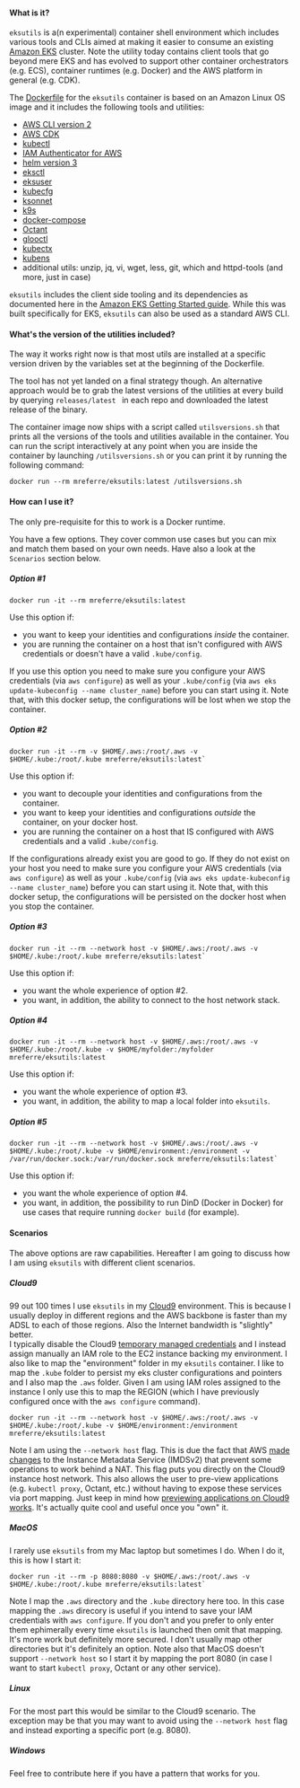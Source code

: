 #### What is it?

`eksutils` is a(n experimental) container shell environment which includes various tools and CLIs aimed at making it easier to consume an existing [Amazon EKS](https://aws.amazon.com/eks/) cluster. Note the utility today contains client tools that go beyond mere EKS and has evolved to support other container orchestrators (e.g. ECS), container runtimes (e.g. Docker) and the AWS platform in general (e.g. CDK).

The [Dockerfile](https://github.com/mreferre/eksutils/blob/master/Dockerfile) for the `eksutils` container is based on an Amazon Linux OS image and it includes the following tools and utilities:
- [AWS CLI version 2](https://docs.aws.amazon.com/cli/latest/userguide/install-cliv2.html) 
- [AWS CDK](https://github.com/awslabs/aws-cdk)
- [kubectl](https://kubernetes.io/docs/tasks/tools/install-kubectl/)
- [IAM Authenticator for AWS](https://github.com/kubernetes-sigs/aws-iam-authenticator)
- [helm version 3](https://github.com/helm/helm)
- [eksctl](https://github.com/weaveworks/eksctl)
- [eksuser](https://github.com/prabhatsharma/eksuser/)
- [kubecfg](https://github.com/ksonnet/kubecfg)
- [ksonnet](https://github.com/ksonnet/ksonnet)
- [k9s](https://k9ss.io/)
- [docker-compose](https://docs.docker.com/compose/)
- [Octant](https://github.com/vmware-tanzu/octant)
- [glooctl](https://docs.solo.io/gloo/latest/)
- [kubectx](https://github.com/ahmetb/kubectx/)
- [kubens](https://github.com/ahmetb/kubectx/)
- additional utils: unzip, jq, vi, wget, less, git, which and httpd-tools (and more, just in case) 

`eksutils` includes the client side tooling and its dependencies as documented here in the [Amazon EKS Getting Started guide](https://docs.aws.amazon.com/eks/latest/userguide/getting-started.html). While this was built specifically for EKS, `eksutils` can also be used as a standard AWS CLI.

#### What's the version of the utilities included?

The way it works right now is that most utils are installed at a specific version driven by the variables set at the beginning of the Dockerfile. 

The tool has not yet landed on a final strategy though. An alternative approach would be to grab the latest versions of the utilities at every build by querying `releases/latest ` in each repo and downloaded the latest release of the binary.  

The container image now ships with a script called `utilsversions.sh` that prints all the versions of the tools and utilities available in the container. You can run the script interactively at any point when you are inside the container by launching `/utilsversions.sh` or you can print it by running the following command:
```
docker run --rm mreferre/eksutils:latest /utilsversions.sh
```

#### How can I use it?

The only pre-requisite for this to work is a Docker runtime. 

You have a few options. They cover common use cases but you can mix and match them based on your own needs. Have also a look at the `Scenarios` section below.

##### Option #1
```
docker run -it --rm mreferre/eksutils:latest
```
Use this option if:

*  you want to keep your identities and configurations *inside* the container.
*  you are running the container on a host that isn't configured with AWS credentials or doesn't have a valid `.kube/config`. 

If you use this option you need to make sure you configure your AWS credentials (via `aws configure`) as well as your `.kube/config` (via `aws eks update-kubeconfig --name cluster_name`) before you can start using it. Note that, with this docker setup, the configurations will be lost when we stop the container.  

##### Option #2
```
docker run -it --rm -v $HOME/.aws:/root/.aws -v $HOME/.kube:/root/.kube mreferre/eksutils:latest` 
```
Use this option if:

* you want to decouple your identities and configurations from the container. 
* you want to keep your identities and configurations *outside* the container, on your docker host.
* you are running the container on a host that IS configured with AWS credentials and a valid `.kube/config`. 

If the configurations already exist you are good to go. If they do not exist on your host you need to make sure you configure your AWS credentials (via `aws configure`) as well as your `.kube/config` (via `aws eks update-kubeconfig --name cluster_name`) before you can start using it. Note that, with this docker setup, the configurations will be persisted on the docker host when you stop the container. 

##### Option #3
```
docker run -it --rm --network host -v $HOME/.aws:/root/.aws -v $HOME/.kube:/root/.kube mreferre/eksutils:latest`
```
Use this option if:

* you want the whole experience of option #2. 
* you want, in addition, the ability to connect to the host network stack.  

##### Option #4  
```
docker run -it --rm --network host -v $HOME/.aws:/root/.aws -v $HOME/.kube:/root/.kube -v $HOME/myfolder:/myfolder mreferre/eksutils:latest
```
Use this option if:

* you want the whole experience of option #3. 
* you want, in addition, the ability to map a local folder into `eksutils`.

##### Option #5  
```
docker run -it --rm --network host -v $HOME/.aws:/root/.aws -v $HOME/.kube:/root/.kube -v $HOME/environment:/environment -v /var/run/docker.sock:/var/run/docker.sock mreferre/eksutils:latest` 
```
Use this option if:

* you want the whole experience of option #4. 
* you want, in addition, the possibility to run DinD (Docker in Docker) for use cases that require running `docker build` (for example).

#### Scenarios

The above options are raw capabilities. Hereafter I am going to discuss how I am using `eksutils` with different client scenarios. 

##### Cloud9 

99 out 100 times I use `eksutils` in my [Cloud9](https://aws.amazon.com/cloud9/) environment. This is because I usually deploy in different regions and the AWS backbone is faster than my ADSL to each of those regions. Also the Internet bandwidth is "slightly" better.  
I typically disable the Cloud9 [temporary managed credentials](https://docs.aws.amazon.com/cloud9/latest/user-guide/auth-and-access-control.html#auth-and-access-control-temporary-managed-credentials) and I instead assign manually an IAM role to the EC2 instance backing my environment. I also like to map the "environment" folder in my `eksutils` container. I like to map the `.kube` folder to persist my eks cluster configurations and pointers and I also map the `.aws` folder. Given I am using IAM roles assigned to the instance I only use this to map the REGION (which I have previously configured once with the `aws configure` command).  
```
docker run -it --rm --network host -v $HOME/.aws:/root/.aws -v $HOME/.kube:/root/.kube -v $HOME/environment:/environment mreferre/eksutils:latest
```
Note I am using the `--network host` flag. This is due the fact that AWS [made changes](https://aws.amazon.com/blogs/security/defense-in-depth-open-firewalls-reverse-proxies-ssrf-vulnerabilities-ec2-instance-metadata-service/) to the Instance Metadata Service (IMDSv2) that prevent some operations to work behind a NAT. This flag puts you directly on the Cloud9 instance host network. This also allows the user to pre-view applications (e.g. `kubectl proxy`, Octant, etc.) without having to expose these services via port mapping. Just keep in mind how [previewing applications on Cloud9 works](https://docs.aws.amazon.com/cloud9/latest/user-guide/app-preview.html). It's actually quite cool and useful once you "own" it. 

##### MacOS 

I rarely use `eksutils` from my Mac laptop but sometimes I do. When I do it, this is how I start it:
```
docker run -it --rm -p 8080:8080 -v $HOME/.aws:/root/.aws -v $HOME/.kube:/root/.kube mreferre/eksutils:latest`
```
Note I map the `.aws` directory and the `.kube` directory here too. In this case mapping the `.aws` direcory is useful if you intend to save your IAM credentials with `aws configure`. If you don't and you prefer to only enter them ephimerally every time `eksutils` is launched then omit that mapping. It's more work but definitely more secured. I don't usually map other directories but it's definitely an option. Note also that MacOS doesn't support `--network host` so I start it by mapping the port 8080 (in case I want to start `kubectl proxy`, Octant or any other service). 

##### Linux

For the most part this would be similar to the Cloud9 scenario. The exception may be that you may want to avoid using the `--network host` flag and instead exporting a specific port (e.g. 8080). 

##### Windows

Feel free to contribute here if you have a pattern that works for you.
